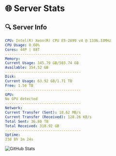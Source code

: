 # 🌐 Server Stats
## 🔍 Server Info
```yaml
CPU: Intel(R) Xeon(R) CPU E5-2699 v4 @ 1336.33MHz
CPU Usage: 0.60%
Cores: 44P | 88T
-----------------------------------
Memory:
Current Usage: 145.79 GB/503.74 GB
Available: 354.52 GB
-----------------------------------
Disk:
Current Usage: 63.92 GB/1.71 TB
Free: 1.56 TB
-----------------------------------
GPU:
No GPU detected
-----------------------------------
Network:
Current Transfer (Sent): 18.62 MB/s
Current Transfer (Received): 128.26 KB/s
Total Sent: 36.80 TB
Total Received: 318.92 GB
-----------------------------------
Uptime:
23d 8h 1m 24s
```
![GitHub Stats](https://img.shields.io/badge/Updated-2025-03-31_05:24:13-blue)